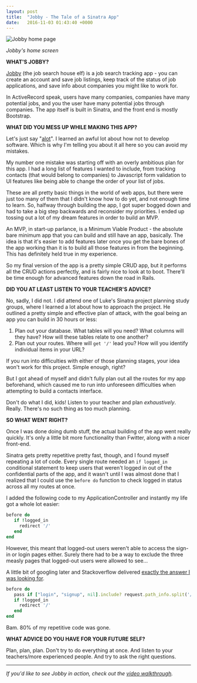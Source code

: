 ```yaml
---
layout: post
title:  "Jobby - The Tale of a Sinatra App"
date:   2016-11-03 01:43:40 +0000
---
```



![Jobby home page](http://i.imgur.com/6oytnqA.jpg)

*Jobby's home screen*

**WHAT'S JOBBY?**

[Jobby](https://github.com/radditude/jobby) (the job search house elf) is a job search tracking app - you can create an account and save job listings, keep track of the status of job applications, and save info about companies you might like to work for. 

In ActiveRecord speak, users have many companies, companies have many potential jobs, and you the user have many potential jobs through companies. The app itself is built in Sinatra, and the front end is mostly Bootstrap.

**WHAT DID YOU MESS UP WHILE MAKING THIS APP?**

Let's just say "[alot](http://hyperboleandahalf.blogspot.com/2010/04/alot-is-better-than-you-at-everything.html)". I learned an awful lot about how not to develop software. Which is why I'm telling you about it all here so you can avoid my mistakes.

My number one mistake was starting off with an overly ambitious plan for this app. I had a long list of features I wanted to include, from tracking contacts (that would belong to companies) to Javascript form validation to UI features like being able to change the order of your list of jobs.

These are all pretty basic things in the world of web apps, but there were just too many of them that I didn't know how to do yet, and not enough time to learn. So, halfway through building the app, I got super bogged down and had to take a big step backwards and reconsider my priorities. I ended up tossing out a lot of my dream features in order to build an MVP.

An MVP, in start-up parlance, is a Minimum Viable Product - the absolute bare minimum app that you can build and still have an app, basically. The idea is that it's easier to add features later once you get the bare bones of the app working than it is to build all those features in from the beginning. This has definitely held true in my experience.

So my final version of the app is a pretty simple CRUD app, but it performs all the CRUD actions perfectly, and is fairly nice to look at to boot. There'll be time enough for advanced features down the road in Rails.

**DID YOU AT LEAST LISTEN TO YOUR TEACHER'S ADVICE?**

No, sadly, I did not. I did attend one of Luke's Sinatra project planning study groups, where I learned a lot about how to approach the project. He outlined a pretty simple and effective plan of attack, with the goal being an app you can build in 30 hours or less: 

1. Plan out your database. What tables will you need? What columns will they have? How will these tables relate to one another?
2. Plan out your routes. Where will `get '/'` lead you? How will you identify individual items in your URL?

If you run into difficulties with either of those planning stages, your idea won't work for this project. Simple enough, right?

But I got ahead of myself and didn't fully plan out all the routes for my app beforehand, which caused me to run into unforeseen difficulties when attempting to build a contacts interface.

Don't do what I did, kids! Listen to your teacher and plan *exhaustively*. Really. There's no such thing as too much planning.

**SO WHAT WENT RIGHT?**

Once I was done doing dumb stuff, the actual building of the app went really quickly. It's only a little bit more functionality than Fwitter, along with a nicer front-end.

Sinatra gets pretty repetitive pretty fast, though, and I found myself repeating a lot of code. Every single route needed an `if logged_in` conditional statement to keep users that weren't logged in out of the confidential parts of the app, and it wasn't until I was almost done that I realized that I could use the `before do` function to check logged in status across all my routes at once.

I added the following code to my ApplicationController and instantly my life got a whole lot easier:

```ruby
before do
   if !logged_in
     redirect '/'
   end
end
```
 
However, this meant that logged-out users weren't able to access the sign-in or login pages either. Surely there had to be a way to exclude the three measly pages that logged-out users were allowed to see...
 
A little bit of googling later and Stackoverflow delivered [exactly the answer I was looking for](http://stackoverflow.com/questions/7703962/in-sinatra-how-do-you-make-a-before-filter-that-matches-all-routes-except-some).

```ruby
before do
   pass if ["login", "signup", nil].include? request.path_info.split('/')[1]
   if !logged_in
     redirect '/'
   end
end
```

Bam. 80% of my repetitive code was gone.

**WHAT ADVICE DO YOU HAVE FOR YOUR FUTURE SELF?**

Plan, plan, plan. Don't try to do everything at once. And listen to your teachers/more experienced people. And try to ask the right questions.

---------

*If you'd like to see Jobby in action, check out the [video walkthrough](https://youtu.be/Iu8V5ygm2Po).*


